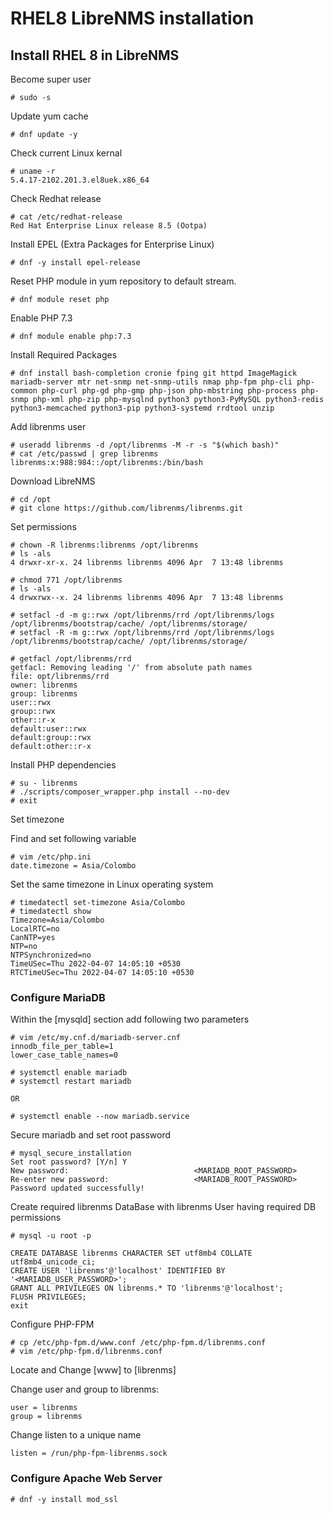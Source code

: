 # RHEL8 LibreNMS installation

## Install RHEL 8 in LibreNMS

Become super user

```
# sudo -s
```

Update yum cache

```
# dnf update -y
```

Check current Linux kernal

```
# uname -r
5.4.17-2102.201.3.el8uek.x86_64
```

Check Redhat release

```
# cat /etc/redhat-release
Red Hat Enterprise Linux release 8.5 (Ootpa)
```

Install EPEL (Extra Packages for Enterprise Linux)

```
# dnf -y install epel-release
```
Reset PHP module in yum repository to default stream.

```
# dnf module reset php
```

Enable PHP 7.3

```
# dnf module enable php:7.3
```

Install Required Packages

```
# dnf install bash-completion cronie fping git httpd ImageMagick mariadb-server mtr net-snmp net-snmp-utils nmap php-fpm php-cli php-common php-curl php-gd php-gmp php-json php-mbstring php-process php-snmp php-xml php-zip php-mysqlnd python3 python3-PyMySQL python3-redis python3-memcached python3-pip python3-systemd rrdtool unzip
```

Add librenms user

```
# useradd librenms -d /opt/librenms -M -r -s "$(which bash)"
# cat /etc/passwd | grep librenms
librenms:x:988:984::/opt/librenms:/bin/bash
```

Download LibreNMS
```
# cd /opt
# git clone https://github.com/librenms/librenms.git
```

Set permissions
```
# chown -R librenms:librenms /opt/librenms
# ls -als
4 drwxr-xr-x. 24 librenms librenms 4096 Apr  7 13:48 librenms

# chmod 771 /opt/librenms
# ls -als
4 drwxrwx--x. 24 librenms librenms 4096 Apr  7 13:48 librenms

# setfacl -d -m g::rwx /opt/librenms/rrd /opt/librenms/logs /opt/librenms/bootstrap/cache/ /opt/librenms/storage/
# setfacl -R -m g::rwx /opt/librenms/rrd /opt/librenms/logs /opt/librenms/bootstrap/cache/ /opt/librenms/storage/

# getfacl /opt/librenms/rrd
getfacl: Removing leading '/' from absolute path names
file: opt/librenms/rrd
owner: librenms
group: librenms
user::rwx
group::rwx
other::r-x
default:user::rwx
default:group::rwx
default:other::r-x

```

Install PHP dependencies

```
# su - librenms
# ./scripts/composer_wrapper.php install --no-dev
# exit
```

Set timezone

Find and set following variable

```
# vim /etc/php.ini
date.timezone = Asia/Colombo
```

Set the same timezone in Linux operating system

```
# timedatectl set-timezone Asia/Colombo
# timedatectl show
Timezone=Asia/Colombo
LocalRTC=no
CanNTP=yes
NTP=no
NTPSynchronized=no
TimeUSec=Thu 2022-04-07 14:05:10 +0530
RTCTimeUSec=Thu 2022-04-07 14:05:10 +0530
```

### Configure MariaDB

Within the [mysqld] section add following two parameters

```
# vim /etc/my.cnf.d/mariadb-server.cnf
innodb_file_per_table=1
lower_case_table_names=0
```

```
# systemctl enable mariadb
# systemctl restart mariadb

OR

# systemctl enable --now mariadb.service
```

Secure mariadb and set root password
```
# mysql_secure_installation
Set root password? [Y/n] Y
New password:                            <MARIADB_ROOT_PASSWORD>
Re-enter new password:                   <MARIADB_ROOT_PASSWORD>
Password updated successfully!
```

Create required librenms DataBase with librenms User having required DB permissions 
```
# mysql -u root -p

CREATE DATABASE librenms CHARACTER SET utf8mb4 COLLATE utf8mb4_unicode_ci;
CREATE USER 'librenms'@'localhost' IDENTIFIED BY '<MARIADB_USER_PASSWORD>';
GRANT ALL PRIVILEGES ON librenms.* TO 'librenms'@'localhost';
FLUSH PRIVILEGES;
exit

```

Configure PHP-FPM

```
# cp /etc/php-fpm.d/www.conf /etc/php-fpm.d/librenms.conf
# vim /etc/php-fpm.d/librenms.conf
```
Locate and Change [www] to [librenms]

Change user and group to librenms:

```
user = librenms
group = librenms
```
Change listen to a unique name

```
listen = /run/php-fpm-librenms.sock
```

### Configure Apache Web Server

```
# dnf -y install mod_ssl
```
